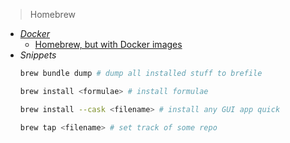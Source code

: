 > Homebrew

- *[Docker](Docker.md)*
	- [Homebrew, but with Docker images](https://github.com/whalebrew/whalebrew)
- *Snippets*
	```bash
	brew bundle dump # dump all installed stuff to brefile

	brew install <formulae> # install formulae

	brew install --cask <filename> # install any GUI app quick

	brew tap <filename> # set track of some repo
	```